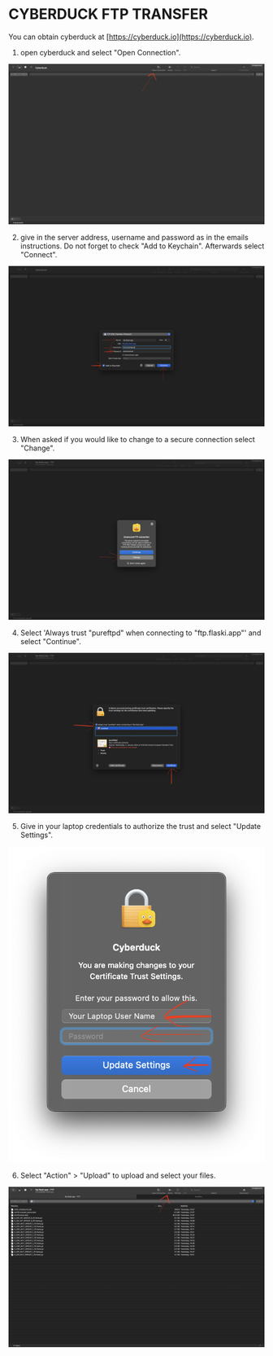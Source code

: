 # CYBERDUCK FTP TRANSFER

You can obtain cyberduck at [https://cyberduck.io](https://cyberduck.io).

1. open cyberduck and select "Open Connection".

![open_connection](/ftp_info/1.cyberduck.png)

2. give in the server address, username and password as in the emails instructions. Do not forget to check "Add to Keychain". Afterwards select "Connect".

![credentials](/ftp_info/2.cyberduck.png)

3. When asked if you would like to change to a secure connection select "Change".

![sftp](/ftp_info/3.cyberduck.png)

4. Select 'Always trust "pureftpd" when connecting to "ftp.flaski.app"' and select "Continue".

![ssl](/ftp_info/4.cyberduck.png)

5. Give in your laptop credentials to authorize the trust and select "Update Settings".

![useraccount](/ftp_info/5.cyberduck.png)

6. Select "Action" > "Upload" to upload and select your files.

![upload](/ftp_info/6.cyberduck.png)





